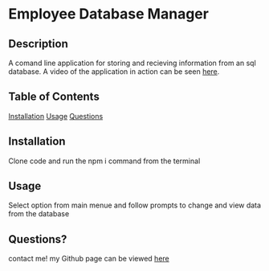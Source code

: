 # Employee Database Manager 

## Description
A comand line application for storing and recieving information from an sql database.
A video of the application in action can be seen [here]().

## Table of Contents
[Installation](#installation)
[Usage](#usage)
[Questions](#questions)

## Installation
Clone code and run the npm i command from the terminal

## Usage
Select option from main menue and follow prompts to change and view data from the database

## Questions?
contact me!
my Github page can be viewed [here](https://github.com/palminski)